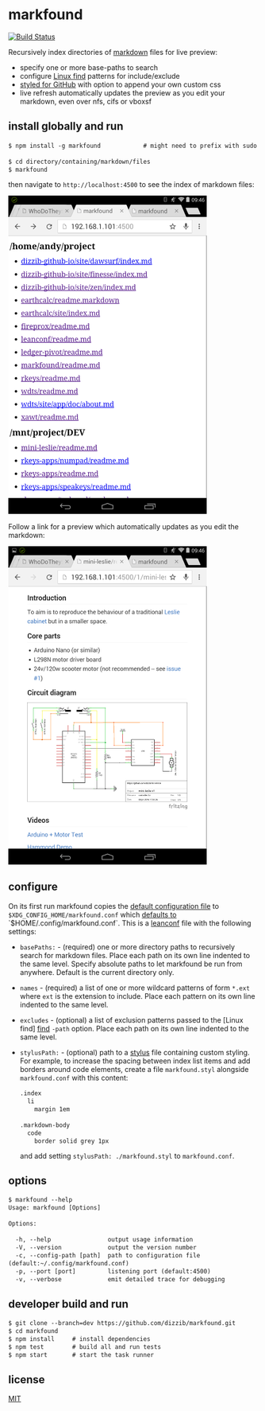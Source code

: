 # markfound
[![Build Status][travis-image]][travis-url]

Recursively index directories of [markdown] files for live preview:

* specify one or more base-paths to search
* configure [Linux find][find] patterns for include/exclude
* [styled for GitHub][github-markdown-css] with option to append your own custom css
* live refresh automatically updates the preview as you edit your markdown, even
  over nfs, cifs or vboxsf

## install globally and run

    $ npm install -g markfound            # might need to prefix with sudo

    $ cd directory/containing/markdown/files
    $ markfound

then navigate to `http://localhost:4500` to see the index of markdown files:

![index screenshot](./readme/index.png)

Follow a link for a preview which automatically updates as you edit the markdown:

![index screenshot](./readme/preview.png)

## configure

On its first run markfound copies the [default configuration file] to
`$XDG_CONFIG_HOME/markfound.conf` which [defaults to][$XDG_CONFIG_HOME]
`$HOME/.config/markfound.conf`.
This is a [leanconf] file with the following settings:

* `basePaths:` - (required) one or more directory paths to recursively search for markdown files.
  Place each path on its own line indented to the same level.
  Specify absolute paths to let markfound be run from anywhere.
  Default is the current directory only.

* `names` - (required) a list of one or more wildcard patterns of form `*.ext`
  where `ext` is the extension to include.
  Place each pattern on its own line indented to the same level.

* `excludes` - (optional) a list of exclusion patterns passed to the [Linux find]
  [find] `-path` option.
  Place each path on its own line indented to the same level.

* `stylusPath:` - (optional) path to a [stylus] file containing custom styling.
  For example, to increase the spacing between index list items and add borders
  around code elements, create a file `markfound.styl` alongside `markfound.conf`
  with this content:

  ```stylus
  .index
    li
      margin 1em

  .markdown-body
    code
      border solid grey 1px
  ```

  and add setting `stylusPath: ./markfound.styl` to `markfound.conf`.

## options

    $ markfound --help
    Usage: markfound [Options]

    Options:

      -h, --help                output usage information
      -V, --version             output the version number
      -c, --config-path [path]  path to configuration file (default:~/.config/markfound.conf)
      -p, --port [port]         listening port (default:4500)
      -v, --verbose             emit detailed trace for debugging

## developer build and run

    $ git clone --branch=dev https://github.com/dizzib/markfound.git
    $ cd markfound
    $ npm install     # install dependencies
    $ npm test        # build all and run tests
    $ npm start       # start the task runner

## license

[MIT](./LICENSE)

[$XDG_CONFIG_HOME]: http://standards.freedesktop.org/basedir-spec/basedir-spec-latest.html
[default configuration file]: ./site/default.conf
[find]: http://man7.org/linux/man-pages/man1/find.1.html
[github-markdown-css]: https://github.com/sindresorhus/github-markdown-css
[leanconf]: https://github.com/dizzib/leanconf
[markdown]: https://en.wikipedia.org/wiki/Markdown
[stylus]: https://learnboost.github.io/stylus
[travis-image]: https://travis-ci.org/dizzib/markfound.svg?branch=master
[travis-url]: https://travis-ci.org/dizzib/markfound
